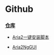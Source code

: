 # Github

### [仓库](https://github.com/Goojoe?tab=repositories)

- [Aria2一键安装脚本](https://github.com/P3TERX/aria2.sh)

- [Aria2NgGUI](https://github.com/mayswind/AriaNg/releases)